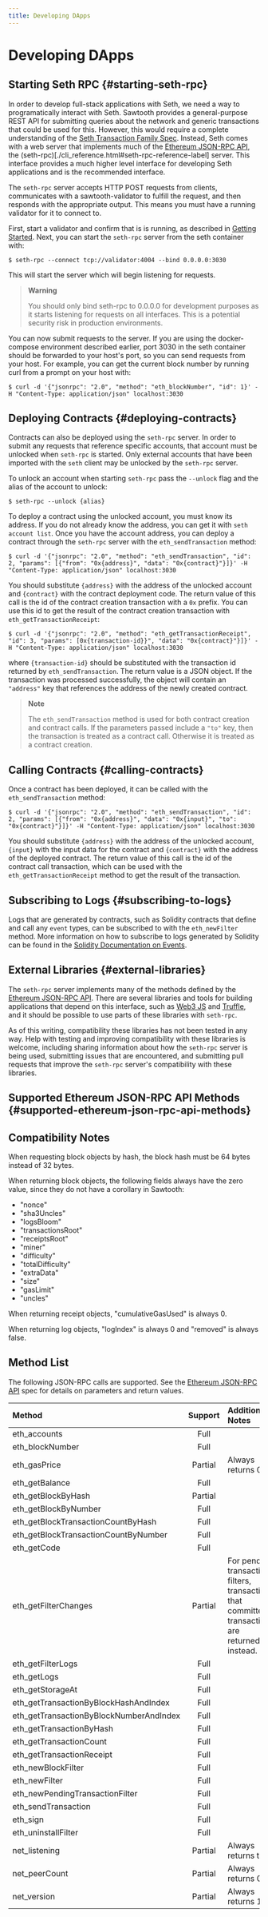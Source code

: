 ```yaml
---
title: Developing DApps
---
```


# Developing DApps

## Starting Seth RPC {#starting-seth-rpc}

<!--
  Copyright 2017 Intel Corporation

  Licensed under the Apache License, Version 2.0 (the "License");
  you may not use this file except in compliance with the License.
  You may obtain a copy of the License at

      http://www.apache.org/licenses/LICENSE-2.0

  Unless required by applicable law or agreed to in writing, software
  distributed under the License is distributed on an "AS IS" BASIS,
  WITHOUT WARRANTIES OR CONDITIONS OF ANY KIND, either express or implied.
  See the License for the specific language governing permissions and
  limitations under the License.
-->

In order to develop full-stack applications with Seth, we need a way to
programatically interact with Seth. Sawtooth provides a general-purpose
REST API for submitting queries about the network and generic
transactions that could be used for this. However, this would require a
complete understanding of the
[Seth Transaction Family Spec](./seth_transaction_family_spec.html).
Instead, Seth comes with a web server that implements much
of the [Ethereum JSON-RPC
API](https://github.com/ethereum/wiki/wiki/JSON-RPC), the
(seth-rpc)[./cli_reference.html#seth-rpc-reference-label]
server. This interface provides a much higher level interface for
developing Seth applications and is the recommended interface.

The `seth-rpc` server accepts HTTP POST requests from clients,
communicates with a sawtooth-validator to fulfill the request, and then
responds with the appropriate output. This means you must have a running
validator for it to connect to.

First, start a validator and confirm that is is running, as described in
[Getting Started](./getting_started.html). Next,
you can start the `seth-rpc` server from the seth container with:

    $ seth-rpc --connect tcp://validator:4004 --bind 0.0.0.0:3030

This will start the server which will begin listening for requests.

>__Warning__
>
>You should only bind seth-rpc to 0.0.0.0 for development purposes as it
>starts listening for requests on all interfaces. This is a potential
>security risk in production environments.

You can now submit requests to the server. If you are using the
docker-compose environment described earlier, port 3030 in the seth
container should be forwarded to your host\'s port, so you can send
requests from your host. For example, you can get the current block
number by running curl from a prompt on your host with:

    $ curl -d '{"jsonrpc": "2.0", "method": "eth_blockNumber", "id": 1}' -H "Content-Type: application/json" localhost:3030

## Deploying Contracts {#deploying-contracts}

Contracts can also be deployed using the `seth-rpc` server. In order to
submit any requests that reference specific accounts, that account must
be unlocked when `seth-rpc` is started. Only external accounts that have
been imported with the `seth` client may be unlocked by the `seth-rpc`
server.

To unlock an account when starting `seth-rpc` pass the `--unlock` flag
and the alias of the account to unlock:

    $ seth-rpc --unlock {alias}

To deploy a contract using the unlocked account, you must know its
address. If you do not already know the address, you can get it with
`seth account list`. Once you have the account address, you can deploy a
contract through the `seth-rpc` server with the `eth_sendTransaction`
method:

    $ curl -d '{"jsonrpc": "2.0", "method": "eth_sendTransaction", "id": 2, "params": [{"from": "0x{address}", "data": "0x{contract}"}]}' -H "Content-Type: application/json" localhost:3030

You should substitute `{address}` with the address of the unlocked
account and `{contract}` with the contract deployment code. The return
value of this call is the id of the contract creation transaction with a
`0x` prefix. You can use this id to get the result of the contract
creation transaction with `eth_getTransactionReceipt`:

    $ curl -d '{"jsonrpc": "2.0", "method": "eth_getTransactionReceipt", "id": 3, "params": [0x{transaction-id}}", "data": "0x{contract}"}]}' -H "Content-Type: application/json" localhost:3030

where `{transaction-id}` should be substituted with the transaction id
returned by `eth_sendTransaction`. The return value is a JSON object. If
the transaction was processed successfully, the object will contain an
`"address"` key that references the address of the newly created
contract.

> **Note**
>
>The `eth_sendTransaction` method is used for both contract creation and
>contract calls. If the parameters passed include a `"to"` key, then the
>transaction is treated as a contract call. Otherwise it is treated as a
>contract creation.

## Calling Contracts {#calling-contracts}

Once a contract has been deployed, it can be called with the
`eth_sendTransaction` method:

    $ curl -d '{"jsonrpc": "2.0", "method": "eth_sendTransaction", "id": 2, "params": [{"from": "0x{address}", "data": "0x{input}", "to": "0x{contract}"}]}' -H "Content-Type: application/json" localhost:3030

You should substitute `{address}` with the address of the unlocked
account, `{input}` with the input data for the contract and `{contract}`
with the address of the deployed contract. The return value of this call
is the id of the contract call transaction, which can be used with the
`eth_getTransactionReceipt` method to get the result of the transaction.

## Subscribing to Logs {#subscribing-to-logs}

Logs that are generated by contracts, such as Solidity contracts that
define and call any `event` types, can be subscribed to with the
`eth_newFilter` method. More information on how to subscribe to logs
generated by Solidity can be found in the [Solidity Documentation on
Events](https://solidity.readthedocs.io/en/develop/abi-spec.html#events).

## External Libraries {#external-libraries}

The `seth-rpc` server implements many of the methods defined by the
[Ethereum JSON-RPC API](https://github.com/ethereum/wiki/wiki/JSON-RPC).
There are several libraries and tools for building applications that
depend on this interface, such as [Web3
JS](https://www.npmjs.com/package/web3) and
[Truffle](http://truffleframework.com/), and it should be possible to
use parts of these libraries with `seth-rpc`.

As of this writing, compatibility these libraries has not been tested in
any way. Help with testing and improving compatibility with these
libraries is welcome, including sharing information about how the
`seth-rpc` server is being used, submitting issues that are encountered,
and submitting pull requests that improve the `seth-rpc` server\'s
compatibility with these libraries.

## Supported Ethereum JSON-RPC API Methods {#supported-ethereum-json-rpc-api-methods}

## Compatibility Notes

When requesting block objects by hash, the block hash must be 64 bytes
instead of 32 bytes.

When returning block objects, the following fields always have the zero
value, since they do not have a corollary in Sawtooth:

-   \"nonce\"
-   \"sha3Uncles\"
-   \"logsBloom\"
-   \"transactionsRoot\"
-   \"receiptsRoot\"
-   \"miner\"
-   \"difficulty\"
-   \"totalDifficulty\"
-   \"extraData\"
-   \"size\"
-   \"gasLimit\"
-   \"uncles\"

When returning receipt objects, \"cumulativeGasUsed\" is always 0.

When returning log objects, \"logIndex\" is always 0 and \"removed\" is
always false.

## Method List

The following JSON-RPC calls are supported. See the [Ethereum JSON-RPC
API](https://github.com/ethereum/wiki/wiki/JSON-RPC) spec for details on
parameters and return values.

|                  Method                 | Support |                                         Additional Notes                                        |
|:---------------------------------------|:-------:|:-----------------------------------------------------------------------------------------------|
| eth_accounts                            | Full    |                                                                                                 |
| eth_blockNumber                         | Full    |                                                                                                 |
| eth_gasPrice                            | Partial | Always returns 0                                                                                |
| eth_getBalance                          | Full    |                                                                                                 |
| eth_getBlockByHash                      | Partial |                                                                                                 |
| eth_getBlockByNumber                    | Full    |                                                                                                 |
| eth_getBlockTransactionCountByHash      | Full    |                                                                                                 |
| eth_getBlockTransactionCountByNumber    | Full    |                                                                                                 |
| eth_getCode                             | Full    |                                                                                                 |
| eth_getFilterChanges                    | Partial | For pending transaction filters, transactions that committed transactions are returned instead. |
| eth_getFilterLogs                       | Full    |                                                                                                 |
| eth_getLogs                             | Full    |                                                                                                 |
| eth_getStorageAt                        | Full    |                                                                                                 |
| eth_getTransactionByBlockHashAndIndex   | Full    |                                                                                                 |
| eth_getTransactionByBlockNumberAndIndex | Full    |                                                                                                 |
| eth_getTransactionByHash                | Full    |                                                                                                 |
| eth_getTransactionCount                 | Full    |                                                                                                 |
| eth_getTransactionReceipt               | Full    |                                                                                                 |
| eth_newBlockFilter                      | Full    |                                                                                                 |
| eth_newFilter                           | Full    |                                                                                                 |
| eth_newPendingTransactionFilter         | Full    |                                                                                                 |
| eth_sendTransaction                     | Full    |                                                                                                 |
| eth_sign                                | Full    |                                                                                                 |
| eth_uninstallFilter                     | Full    |                                                                                                 |
| net_listening                           | Partial | Always returns true                                                                             |
| net_peerCount                           | Partial | Always returns 0                                                                                |
| net_version                             | Partial | Always returns 19                                                                               |
